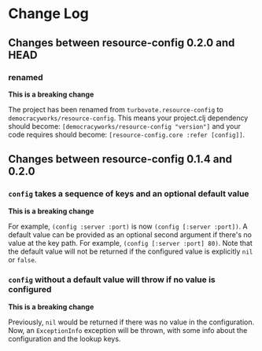 # Change Log

## Changes between resource-config 0.2.0 and HEAD

### renamed

**This is a breaking change**

The project has been renamed from `turbovote.resource-config` to
`democracyworks/resource-config`. This means your project.clj dependency should
become: `[democracyworks/resource-config "version"]` and your code requires
should become: `[resource-config.core :refer [config]]`.

## Changes between resource-config 0.1.4 and 0.2.0

### `config` takes a sequence of keys and an optional default value

**This is a breaking change**

For example, `(config :server :port)` is now
`(config [:server :port])`. A default value can be provided as an
optional second argument if there's no value at the key path. For
example, `(config [:server :port] 80)`. Note that the default value
will not be returned if the configured value is explicitly `nil` or
`false`.

### `config` without a default value will throw if no value is configured

**This is a breaking change**

Previously, `nil` would be returned if there was no value in the
configuration. Now, an `ExceptionInfo` exception will be thrown, with
some info about the configuration and the lookup keys.
